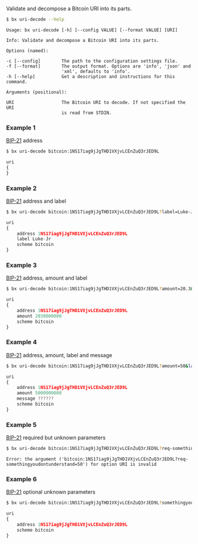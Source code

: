 Validate and decompose a Bitcoin URI into its parts. 
```sh
$ bx uri-decode --help
```
```
Usage: bx uri-decode [-h] [--config VALUE] [--format VALUE] [URI]        

Info: Validate and decompose a Bitcoin URI into its parts.               

Options (named):

-c [--config]        The path to the configuration settings file.        
-f [--format]        The output format. Options are 'info', 'json' and   
                     'xml', defaults to 'info'.                          
-h [--help]          Get a description and instructions for this command.

Arguments (positional):

URI                  The Bitcoin URI to decode. If not specified the URI 
                     is read from STDIN.   
```
### Example 1
[BIP-21](https://github.com/evoskuil/bips/blob/master/bip-0021.mediawiki#Examples) address
```sh
$ bx uri-decode bitcoin:1NS17iag9jJgTHD1VXjvLCEnZuQ3rJED9L
```
```js
uri
{
}
```
### Example 2
[BIP-21](https://github.com/evoskuil/bips/blob/master/bip-0021.mediawiki#Examples) address and label
```sh
$ bx uri-decode bitcoin:1NS17iag9jJgTHD1VXjvLCEnZuQ3rJED9L?label=Luke-Jr
```
```js
uri
{
    address 1NS17iag9jJgTHD1VXjvLCEnZuQ3rJED9L
    label Luke-Jr
    scheme bitcoin
}
```
### Example 3
[BIP-21](https://github.com/evoskuil/bips/blob/master/bip-0021.mediawiki#Examples) address, amount and label
```sh
$ bx uri-decode bitcoin:1NS17iag9jJgTHD1VXjvLCEnZuQ3rJED9L?amount=20.3&label=Luke-Jr
```
```js
uri
{
    address 1NS17iag9jJgTHD1VXjvLCEnZuQ3rJED9L
    amount 2030000000
    scheme bitcoin
}
```
### Example 4
[BIP-21](https://github.com/evoskuil/bips/blob/master/bip-0021.mediawiki#Examples) address, amount, label and message
```sh
$ bx uri-decode bitcoin:1NS17iag9jJgTHD1VXjvLCEnZuQ3rJED9L?amount=50&label=Luke-Jr&message=Donation%20for%20project%20xyz
```
```js
uri
{
    address 1NS17iag9jJgTHD1VXjvLCEnZuQ3rJED9L
    amount 5000000000
    message ??????
    scheme bitcoin
}
```
### Example 5
[BIP-21](https://github.com/evoskuil/bips/blob/master/bip-0021.mediawiki#Examples) required but unknown parameters
```sh
$ bx uri-decode bitcoin:1NS17iag9jJgTHD1VXjvLCEnZuQ3rJED9L?req-somethingyoudontunderstand=50&req-somethingelseyoudontget=999
```
```
Error: the argument ('bitcoin:1NS17iag9jJgTHD1VXjvLCEnZuQ3rJED9L?req-somethingyoudontunderstand=50') for option URI is invalid
```
### Example 6
[BIP-21](https://github.com/evoskuil/bips/blob/master/bip-0021.mediawiki#Examples) optional unknown parameters
```sh
$ bx uri-decode bitcoin:1NS17iag9jJgTHD1VXjvLCEnZuQ3rJED9L?somethingyoudontunderstand=50&somethingelseyoudontget=999
```
```js
uri
{
    address 1NS17iag9jJgTHD1VXjvLCEnZuQ3rJED9L
    scheme bitcoin
}
```